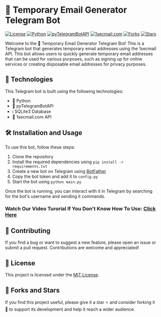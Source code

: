 # 📧 Temporary Email Generator Telegram Bot

[![License](https://img.shields.io/github/license/Armanidrisi/1secmail-telegram-bot)](https://github.com/Armanidrisi/1secmail-telegram-bot/blob/main/LICENSE)
[![Python](https://img.shields.io/badge/Python-3.9-blue)](https://www.python.org/downloads/release/python-390/)
[![pyTelegramBotAPI](https://img.shields.io/badge/pyTelegramBotAPI-4.1-orange)](https://github.com/eternnoir/pyTelegramBotAPI)
[![1secmail.com](https://img.shields.io/badge/1secmail.com-API-red)](https://www.1secmail.com/api/)
[![Forks](https://img.shields.io/github/forks/Armanidrisi/1secmail-telegram-bot)](https://github.com/Armanidrisi/1secmail-telegram-bot/network/members)
[![Stars](https://img.shields.io/github/stars/Armanidrisi/1secmail-telegram-bot)](https://github.com/Armanidrisi/1secmail-telegram-bot/stargazers)

Welcome to the 📧 Temporary Email Generator Telegram Bot! This is a Telegram bot that generates temporary email addresses using the 1secmail API. This bot allows users to quickly generate temporary email addresses that can be used for various purposes, such as signing up for online services or creating disposable email addresses for privacy purposes.

## 🚀 Technologies

This Telegram bot is built using the following technologies:

- 🐍 Python
- 🤖 pyTelegramBotAPI
- ℹ️ SQLite3 Database
- 📨 1secmail.com API

## 🛠️ Installation and Usage

To use this bot, follow these steps:

1. Clone the repository
2. Install the required dependencies using `pip install -r requirements.txt`
3. Create a new bot on Telegram using [BotFather](https://core.telegram.org/bots#3-how-do-i-create-a-bot)
4. Copy the bot token and add it to `config.py`
5. Start the bot using `python main.py`

Once the bot is running, you can interact with it in Telegram by searching for the bot's username and sending it commands.

### Watch Our Video Turorial If You Don't Know How To Use: [Click Here](https://youtu.be/z1UY8UjQpKw)

## 🤝 Contributing

If you find a bug or want to suggest a new feature, please open an issue or submit a pull request. Contributions are welcome and appreciated!

## 📝 License

This project is licensed under the [MIT License](https://github.com/Armanidrisi/1secmail-telegram-bot/blob/main/LICENSE).

## 👥 Forks and Stars

If you find this project useful, please give it a star ⭐ and consider forking it 🍴 to support its development and help it reach a wider audience.

